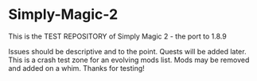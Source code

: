 # Simply-Magic-2
This is the TEST REPOSITORY of Simply Magic 2 - the port to 1.8.9

Issues should be descriptive and to the point. Quests will be added later. This is a crash test zone for an evolving mods list. Mods may be removed and added on a whim. Thanks for testing!
